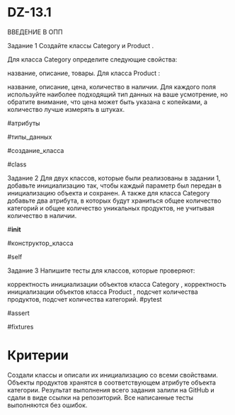 # DZ-13.1
ВВЕДЕНИЕ В ОПП

Задание 1
Создайте классы 
Category
 и 
Product
.

Для класса 
Category
 определите следующие свойства:

название,
описание,
товары.
Для класса 
Product
:

название,
описание,
цена,
количество в наличии.
Для каждого поля используйте наиболее подходящий тип данных на ваше усмотрение, но обратите внимание, что цена может быть указана с копейками, а количество лучше измерять в штуках.

#атрибуты
 
#типы_данных
 
#создание_класса
 
#class

Задание 2
Для двух классов, которые были реализованы в задании 1, добавьте инициализацию так, чтобы каждый параметр был передан в инициализацию объекта и сохранен. А также для класса 
Category
 добавьте два атрибута, в которых будут храниться общее количество категорий и общее количество уникальных продуктов, не учитывая количество в наличии.

#__init__
 
#конструктор_класса
 
#self

Задание 3
Напишите тесты для классов, которые проверяют:

корректность инициализации объектов класса 
Category
,
корректность инициализации объектов класса 
Product
,
подсчет количества продуктов,
подсчет количества категорий.
#pytest
 
#assert
 
#fixtures

# Критерии 
Создали классы и описали их инициализацию со всеми свойствами.
Объекты продуктов хранятся в соответствующем атрибуте объекта категории.
Результат выполнения всего задания залили на GitHub и сдали в виде ссылки на репозиторий.
Все написанные тесты выполняются без ошибок.
